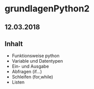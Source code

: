 # grundlagenPython2

## 12.03.2018

## Inhalt

* Funktionsweise python
* Variable und Datentypen
* Ein- und Ausgabe
* Abfragen (if...)
* Schleifen (for,while)
* Listen
